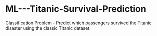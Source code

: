 # ML---Titanic-Survival-Prediction
Classification Problem - Predict which passengers survived the Titanic disaster using the classic Titanic dataset.
